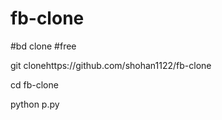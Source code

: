 # fb-clone
#bd clone
#free
<html>
<p>git clonehttps://github.com/shohan1122/fb-clone</p>
<p>cd fb-clone</p>
<p>python p.py</p>
